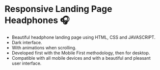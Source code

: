 # Responsive Landing Page Headphones 🎧
 - Beautiful headphone landing page using HTML, CSS and JAVASCRIPT.
 - Dark interface.
 - With animations when scrolling.
 - Developed first with the Mobile First methodology, then for desktop.
 - Compatible with all mobile devices and with a beautiful and pleasant user interface.
